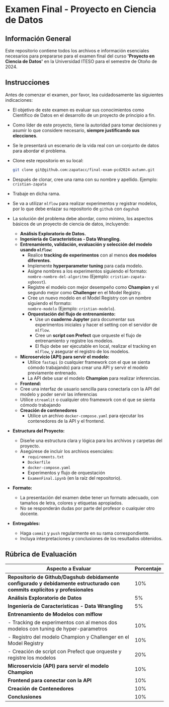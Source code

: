 # Examen Final - Proyecto en Ciencia de Datos

## Información General

Este repositorio contiene todos los archivos e información esenciales necesarios para prepararse para el examen final del curso **'Proyecto en Ciencia de Datos'** en la Universidad ITESO para el semestre de Otoño de 2024.

## Instrucciones

Antes de comenzar el examen, por favor, lea cuidadosamente las siguientes indicaciones:

- El objetivo de este examen es evaluar sus conocimientos como Científico de Datos en el desarrollo de un proyecto de principio a fin.
- Como líder de este proyecto, tiene la autoridad para tomar decisiones y asumir lo que considere necesario, **siempre justificando sus elecciones**.
- Se le presentará un escenario de la vida real con un conjunto de datos para abordar el problema.
- Clone este repositorio en su local:  
  ```bash
  git clone git@github.com:zapatacc/final-exam-pcd2024-autumn.git
  ```
- Después de clonar, cree una rama con su nombre y apellido. Ejemplo: `cristian-zapata`
- Trabaje en dicha rama.
- Se va a utilizar `mlflow` para realizar experimentos y registrar modelos, por lo que debe enlazar su repositorio de `github` con `dagshub`
- La solución del problema debe abordar, como mínimo, los aspectos básicos de un proyecto de ciencia de datos, incluyendo:
  - **Análisis Exploratorio de Datos.**
  - **Ingeniería de Características - Data Wrangling.**
  - **Entrenamiento, validación, evaluación y selección del modelo usando `mlflow`:**
    - Realice **tracking de experimentos** con al menos **dos modelos diferentes**.
    - Implemente **hyperparameter tuning** para cada modelo.
    - Asigne nombres a los experimentos siguiendo el formato:  
      `nombre-nombre-del-algoritmo` (Ejemplo: `cristian-zapata-xgboost`).
    - Registre el modelo con mejor desempeño como **Champion** y el segundo mejor como **Challenger** en el Model Registry.
    - Cree un nuevo modelo en el Model Registry con un nombre siguiendo el formato:  
      `nombre-modelo` (Ejemplo: `cristian-modelo`).
    - **Orquestación del flujo de entrenamiento:**
      - Use un **cuaderno Jupyter** para documentar sus experimentos iniciales y hacer el setting con el servidor de `mlflow`.
      - Cree un **script con Prefect** que orqueste el flujo de entrenamiento y registre los modelos.
      - El flujo debe ser ejecutable en local, realizar el tracking en `mlflow`, y asegurar el registro de los modelos.
  - **Microservicio (API) para servir el modelo:**
    - Utilice `fastapi` (o cualquier framework con el que se sienta cómodo trabajando) para crear una API y servir el modelo previamente entrenado.
    - La API debe usar el modelo **Champion** para realizar inferencias.
  -  **Frontend:**
    - Cree una interfaz de usuario sencilla para conectarla con la API del modelo y poder servir las inferencias
    - Utilice `streamlit` o cualquier otro framework con el que se sienta cómodo trabajando
  - **Creación de contenedores**
    - Utilice un archivo `docker-compose.yaml` para ejecutar los contenedores de la API y el frontend.

- **Estructura del Proyecto:**
  - Diseñe una estructura clara y lógica para los archivos y carpetas del proyecto.  
  - Asegúrese de incluir los archivos esenciales:  
    - `requirements.txt`
    - `Dockerfile`
    - `docker-compose.yaml`
    - Experimentos y flujo de orquestación
    - `ExamenFinal.ipynb` (en la raíz del repositorio).
    
- **Formato:**
  - La presentación del examen debe tener un formato adecuado, con tamaños de letra, colores y etiquetas apropiados.
  - No se responderán dudas por parte del profesor o cualquier otro docente.

- **Entregables:**
  - Haga `commit` y `push` regularmente en su rama correspondiente.
  - Incluya interpretaciones y conclusiones de los resultados obtenidos.

## Rúbrica de Evaluación

| Aspecto a Evaluar                                                                                                           | Porcentaje |
|-----------------------------------------------------------------------------------------------------------------------------|------------|
| **Repositorio de Github/Dagshub debidamente configurado y debidamente estructurado con commits explícitos y profesionales** | 10%        |
| **Análisis Exploratorio de Datos**                                                                                          | 5%         |
| **Ingeniería de Características - Data Wrangling**                                                                          | 5%         |
| **Entrenamiento de Modelos con mlflow**                                                                                     |            |
| - Tracking de experimentos con al menos dos modelos con tuning de hyper-parametros                                          | 10%        |
| - Registro del modelo Champion y Challenger en el Model Registry                                                            | 10%        |
| - Creación de script con Prefect que orqueste y registre los modelos                                                        | 20%        |
| **Microservicio (API) para servir el modelo Champion**                                                                      | 10%        |
| **Frontend para conectar con la API**                                                                                       | 10%        |
| **Creación de Contenedores**                                                                                                | 10%        |
| **Conclusiones**                                                                                                            | 10%        |

